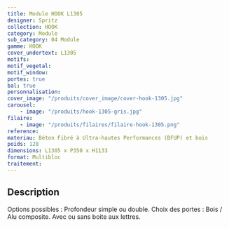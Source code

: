 ```yaml
---
title: Module HOOK L1305
designer: Spritz
collection: HOOK
category: Module
sub_category: 04 Module
gamme: HOOK
cover_undertext: L1305
motifs:
motif_vegetal:
motif_window:
portes: true
bal: true
personnalisation:
cover_image: "/produits/cover_image/cover-hook-1305.jpg"
carousel:
    - image: "/produits/hook-1305-gris.jpg"
filaire:
    - image: "/produits/filaires/filaire-hook-1305.png"
reference:
materiau: Béton Fibré à Ultra-hautes Performances (BFUP) et bois
poids: 128
dimensions: L1305 x P350 x H1133
format: Multibloc
traitement:
---
```


## Description

Options possibles : Profondeur simple ou double. Choix des portes : Bois / Alu
composite. Avec ou sans boite aux lettres.
